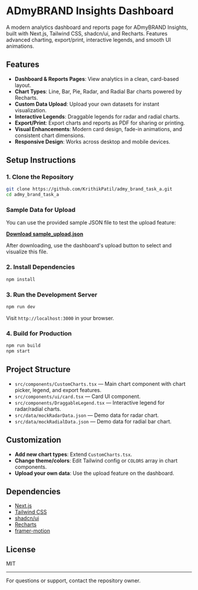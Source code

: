 
# ADmyBRAND Insights Dashboard

A modern analytics dashboard and reports page for ADmyBRAND Insights, built with Next.js, Tailwind CSS, shadcn/ui, and Recharts. Features advanced charting, export/print, interactive legends, and smooth UI animations.

## Features

- **Dashboard & Reports Pages**: View analytics in a clean, card-based layout.
- **Chart Types**: Line, Bar, Pie, Radar, and Radial Bar charts powered by Recharts.
- **Custom Data Upload**: Upload your own datasets for instant visualization.
- **Interactive Legends**: Draggable legends for radar and radial charts.
- **Export/Print**: Export charts and reports as PDF for sharing or printing.
- **Visual Enhancements**: Modern card design, fade-in animations, and consistent chart dimensions.
- **Responsive Design**: Works across desktop and mobile devices.

## Setup Instructions


### 1. Clone the Repository
```sh
git clone https://github.com/KrithikPatil/admy_brand_task_a.git
cd admy_brand_task_a
```

### Sample Data for Upload
You can use the provided sample JSON file to test the upload feature:

**[Download sample_upload.json](https://drive.google.com/file/d/1Pe7if1Du8L4ToVqaAQG4UbxFGNQRo67K/view?usp=sharing)**

After downloading, use the dashboard's upload button to select and visualize this file.

### 2. Install Dependencies
```sh
npm install
```

### 3. Run the Development Server
```sh
npm run dev
```
Visit `http://localhost:3000` in your browser.

### 4. Build for Production
```sh
npm run build
npm start
```

## Project Structure
- `src/components/CustomCharts.tsx` — Main chart component with chart picker, legend, and export features.
- `src/components/ui/card.tsx` — Card UI component.
- `src/components/DraggableLegend.tsx` — Interactive legend for radar/radial charts.
- `src/data/mockRadarData.json` — Demo data for radar chart.
- `src/data/mockRadialData.json` — Demo data for radial bar chart.

## Customization
- **Add new chart types**: Extend `CustomCharts.tsx`.
- **Change theme/colors**: Edit Tailwind config or `COLORS` array in chart components.
- **Upload your own data**: Use the upload feature on the dashboard.

## Dependencies
- [Next.js](https://nextjs.org/)
- [Tailwind CSS](https://tailwindcss.com/)
- [shadcn/ui](https://ui.shadcn.com/)
- [Recharts](https://recharts.org/)
- [framer-motion](https://www.framer.com/motion/)

## License
MIT

---
For questions or support, contact the repository owner.
